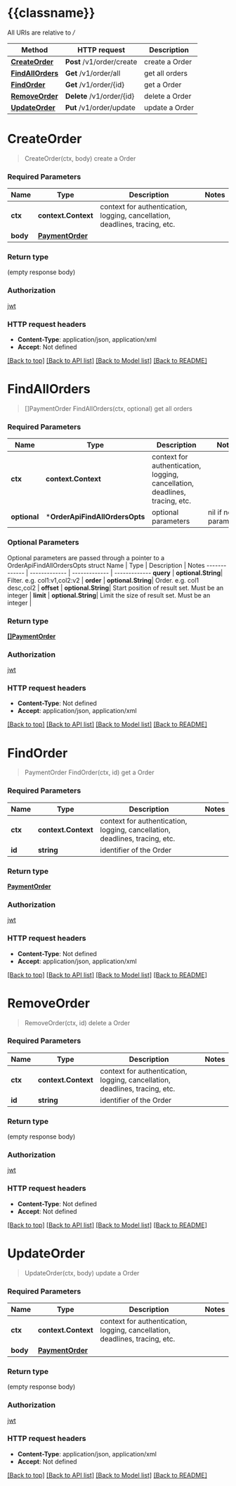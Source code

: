 # {{classname}}

All URIs are relative to */*

Method | HTTP request | Description
------------- | ------------- | -------------
[**CreateOrder**](OrderApi.md#CreateOrder) | **Post** /v1/order/create | create a Order
[**FindAllOrders**](OrderApi.md#FindAllOrders) | **Get** /v1/order/all | get all orders
[**FindOrder**](OrderApi.md#FindOrder) | **Get** /v1/order/{id} | get a Order
[**RemoveOrder**](OrderApi.md#RemoveOrder) | **Delete** /v1/order/{id} | delete a Order
[**UpdateOrder**](OrderApi.md#UpdateOrder) | **Put** /v1/order/update | update a Order

# **CreateOrder**
> CreateOrder(ctx, body)
create a Order

### Required Parameters

Name | Type | Description  | Notes
------------- | ------------- | ------------- | -------------
 **ctx** | **context.Context** | context for authentication, logging, cancellation, deadlines, tracing, etc.
  **body** | [**PaymentOrder**](PaymentOrder.md)|  | 

### Return type

 (empty response body)

### Authorization

[jwt](../README.md#jwt)

### HTTP request headers

 - **Content-Type**: application/json, application/xml
 - **Accept**: Not defined

[[Back to top]](#) [[Back to API list]](../README.md#documentation-for-api-endpoints) [[Back to Model list]](../README.md#documentation-for-models) [[Back to README]](../README.md)

# **FindAllOrders**
> []PaymentOrder FindAllOrders(ctx, optional)
get all orders

### Required Parameters

Name | Type | Description  | Notes
------------- | ------------- | ------------- | -------------
 **ctx** | **context.Context** | context for authentication, logging, cancellation, deadlines, tracing, etc.
 **optional** | ***OrderApiFindAllOrdersOpts** | optional parameters | nil if no parameters

### Optional Parameters
Optional parameters are passed through a pointer to a OrderApiFindAllOrdersOpts struct
Name | Type | Description  | Notes
------------- | ------------- | ------------- | -------------
 **query** | **optional.String**| Filter. e.g. col1:v1,col2:v2 | 
 **order** | **optional.String**| Order. e.g. col1 desc,col2 | 
 **offset** | **optional.String**| Start position of result set. Must be an integer | 
 **limit** | **optional.String**| Limit the size of result set. Must be an integer | 

### Return type

[**[]PaymentOrder**](payment.Order.md)

### Authorization

[jwt](../README.md#jwt)

### HTTP request headers

 - **Content-Type**: Not defined
 - **Accept**: application/json, application/xml

[[Back to top]](#) [[Back to API list]](../README.md#documentation-for-api-endpoints) [[Back to Model list]](../README.md#documentation-for-models) [[Back to README]](../README.md)

# **FindOrder**
> PaymentOrder FindOrder(ctx, id)
get a Order

### Required Parameters

Name | Type | Description  | Notes
------------- | ------------- | ------------- | -------------
 **ctx** | **context.Context** | context for authentication, logging, cancellation, deadlines, tracing, etc.
  **id** | **string**| identifier of the Order | 

### Return type

[**PaymentOrder**](payment.Order.md)

### Authorization

[jwt](../README.md#jwt)

### HTTP request headers

 - **Content-Type**: Not defined
 - **Accept**: application/json, application/xml

[[Back to top]](#) [[Back to API list]](../README.md#documentation-for-api-endpoints) [[Back to Model list]](../README.md#documentation-for-models) [[Back to README]](../README.md)

# **RemoveOrder**
> RemoveOrder(ctx, id)
delete a Order

### Required Parameters

Name | Type | Description  | Notes
------------- | ------------- | ------------- | -------------
 **ctx** | **context.Context** | context for authentication, logging, cancellation, deadlines, tracing, etc.
  **id** | **string**| identifier of the Order | 

### Return type

 (empty response body)

### Authorization

[jwt](../README.md#jwt)

### HTTP request headers

 - **Content-Type**: Not defined
 - **Accept**: Not defined

[[Back to top]](#) [[Back to API list]](../README.md#documentation-for-api-endpoints) [[Back to Model list]](../README.md#documentation-for-models) [[Back to README]](../README.md)

# **UpdateOrder**
> UpdateOrder(ctx, body)
update a Order

### Required Parameters

Name | Type | Description  | Notes
------------- | ------------- | ------------- | -------------
 **ctx** | **context.Context** | context for authentication, logging, cancellation, deadlines, tracing, etc.
  **body** | [**PaymentOrder**](PaymentOrder.md)|  | 

### Return type

 (empty response body)

### Authorization

[jwt](../README.md#jwt)

### HTTP request headers

 - **Content-Type**: application/json, application/xml
 - **Accept**: Not defined

[[Back to top]](#) [[Back to API list]](../README.md#documentation-for-api-endpoints) [[Back to Model list]](../README.md#documentation-for-models) [[Back to README]](../README.md)

